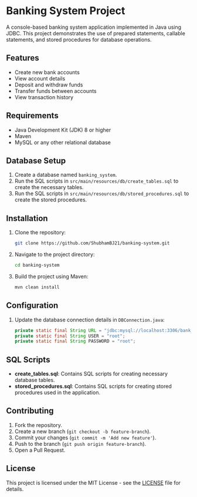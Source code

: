 # Banking System Project

A console-based banking system application implemented in Java using JDBC. This project demonstrates the use of prepared statements, callable statements, and stored procedures for database operations.

## Features

- Create new bank accounts
- View account details
- Deposit and withdraw funds
- Transfer funds between accounts
- View transaction history

## Requirements

- Java Development Kit (JDK) 8 or higher
- Maven
- MySQL or any other relational database

## Database Setup

1. Create a database named `banking_system`.
2. Run the SQL scripts in `src/main/resources/db/create_tables.sql` to create the necessary tables.
3. Run the SQL scripts in `src/main/resources/db/stored_procedures.sql` to create the stored procedures.

## Installation

1. Clone the repository:

    ```sh
    git clone https://github.com/ShubhamBJ21/banking-system.git
    ```

2. Navigate to the project directory:

    ```sh
    cd banking-system
    ```

3. Build the project using Maven:

    ```sh
    mvn clean install
    ```

## Configuration

1. Update the database connection details in `DBConnection.java`:

    ```java
    private static final String URL = "jdbc:mysql://localhost:3306/banking_system";
    private static final String USER = "root";
    private static final String PASSWORD = "root";
    ```

## SQL Scripts

- **create_tables.sql**: Contains SQL scripts for creating necessary database tables.
- **stored_procedures.sql**: Contains SQL scripts for creating stored procedures used in the application.

## Contributing

1. Fork the repository.
2. Create a new branch (`git checkout -b feature-branch`).
3. Commit your changes (`git commit -m 'Add new feature'`).
4. Push to the branch (`git push origin feature-branch`).
5. Open a Pull Request.

## License

This project is licensed under the MIT License - see the [LICENSE](LICENSE) file for details.



